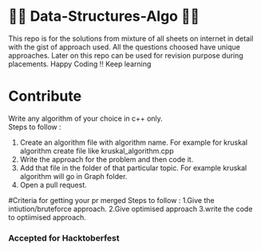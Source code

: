 
# 👨‍💻 Data-Structures-Algo 👨‍💻 

This repo is for the solutions from mixture of all sheets on internet in detail with the gist of approach used.
All the questions choosed have unique approaches.
Later on this repo can be used for revision purpose during placements.
Happy Coding !!
Keep learning 

# Contribute

Write any algorithm of your choice in c++ only.<br>
Steps to follow :
1. Create an algorithm file with algorithm name. For example for kruskal algorithm create file like kruskal_algorithm.cpp
2. Write the approach for the problem and then code it.
3. Add that file in the folder of that particular topic. For example kruskal algorithm  will go in Graph folder.
4. Open a pull request.

#Criteria for getting your pr merged
Steps to follow :
1.Give the intiution/bruteforce approach.
2.Give optimised approach 
3.write the code to optiimised approach.  

### Accepted for Hacktoberfest ###
